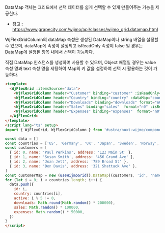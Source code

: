 DataMap 객체는 그리드에서 선택 데이터를 쉽게 선택할 수 있게 만들어주는 기능을 제공한다.
- 참고 : https://www.grapecity.com/wijmo/api/classes/wijmo_grid.datamap.html

WjFlexGridColumn의 dataMap 속성은 생성된 DataMap이나 string 배열을 설정할 수 있으며, dataMap에 속성이 설정되고 isReadOnly 속성이 false 일 경우는 DataMap에 설정된 항목 내에서 선택이 가능하다.

직접 DataMap 인스턴스를 생성하여 사용할 수 있으며, Object 배열일 경우는 value 속성 명과 text 속성 명을 세팅하여 Map의 키 값을 설정하여 선택 시 활용하는 것이 가능하다.

```html
<template>
  <WjFlexGrid :itemsSource="data">
    <WjFlexGridColumn header="Customer" binding="customer" :isReadOnly="false" :dataMap="customerMap"></WjFlexGridColumn>
    <WjFlexGridColumn header="Country" binding="country" :dataMap="countries" :isReadOnly="false"></WjFlexGridColumn>
    <WjFlexGridColumn header="Downloads" binding="downloads" format="n0" :isReadOnly="true"></WjFlexGridColumn>
    <WjFlexGridColumn header="Sales" binding="sales"  format="n0" :isReadOnly="true"></WjFlexGridColumn>
    <WjFlexGridColumn header="Expenses" binding="expenses"  format="n0" :isReadOnly="true"></WjFlexGridColumn>
  </WjFlexGrid>
</template>
<script lang="ts" setup>
import { WjFlexGrid, WjFlexGridColumn } from '#ustra/nuxt-wijmo/components'

const data = []
const countries = ['US', 'Germany', 'UK', 'Japan', 'Sweden', 'Norway', 'Denmark']
const customers = [
  { id: 0, name: 'Paul Perkins', address: '123 Main St' },
  { id: 1, name: 'Susan Smith', address: '456 Grand Ave' },
  { id: 2, name: 'Joan Jett', address: '789 Broad St' },
  { id: 3, name: 'Don Davis', address: '321 Shattuck Ave' },
]
const customerMap = new (useWijmoGrid().DataMap)(customers, 'id', 'name')
for (let i = 0; i < countries.length; i++) {
  data.push({
    id: i,
    country: countries[i],
    active: i % 5 != 0,
    downloads: Math.round(Math.random() * 200000),
    sales: Math.random() * 100000,
    expenses: Math.random() * 50000,
  })
}
</script>
```

